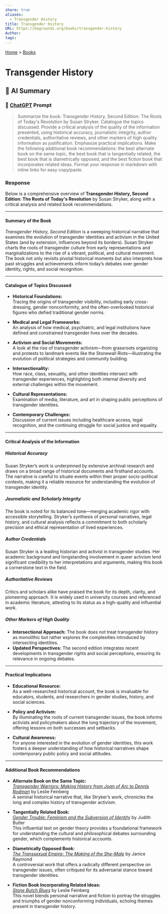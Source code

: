 ```yaml
---
share: true
aliases:
  - Transgender History
title: Transgender History
URL: https://bagrounds.org/books/transgender-history
Author: 
tags: 
---
```

[Home](../index.md) > [Books](./index.md)  
# Transgender History  
## 🤖 AI Summary  
### 💬 [ChatGPT](https://chat.com) Prompt  
> Summarize the book: Transgender History, Second Edition: The Roots of Today's Revolution by Susan Stryker. Catalogue the topics discussed. Provide a critical analysis of the quality of the information presented, using historical accuracy, journalistic integrity, author credentials, authoritative reviews, and other markers of high quality information as justification. Emphasize practical implications. Make the following additional book recommendations: the best alternate book on the same topic, the best book that is tangentially related, the best book that is diametrically opposed, and the best fiction book that incorporates related ideas. Format your response in markdown with inline links for easy copy/paste.  
  
### Response  
Below is a comprehensive overview of **Transgender History, Second Edition: The Roots of Today's Revolution** by Susan Stryker, along with a critical analysis and related book recommendations.  
  
---  
  
#### Summary of the Book  
  
*Transgender History, Second Edition* is a sweeping historical narrative that examines the evolution of transgender identities and activism in the United States (and by extension, influences beyond its borders). Susan Stryker charts the roots of transgender culture from early representations and marginalizations to the rise of a vibrant, political, and cultural movement. The book not only revisits pivotal historical moments but also interprets how past struggles and achievements inform today’s debates over gender identity, rights, and social recognition.  
  
---  
  
#### Catalogue of Topics Discussed  
  
- **Historical Foundations:**    
  Tracing the origins of transgender visibility, including early cross-dressing, gender nonconformity, and the often-overlooked historical figures who defied traditional gender norms.  
  
- **Medical and Legal Frameworks:**    
  An analysis of how medical, psychiatric, and legal institutions have defined and constrained transgender lives over the decades.  
  
- **Activism and Social Movements:**    
  A look at the rise of transgender activism—from grassroots organizing and protests to landmark events like the Stonewall Riots—illustrating the evolution of political strategies and community building.  
  
- **Intersectionality:**    
  How race, class, sexuality, and other identities intersect with transgender experiences, highlighting both internal diversity and external challenges within the movement.  
  
- **Cultural Representations:**    
  Examination of media, literature, and art in shaping public perceptions of transgender identities.  
  
- **Contemporary Challenges:**    
  Discussion of current issues including healthcare access, legal recognition, and the continuing struggle for social justice and equality.  
  
---  
  
#### Critical Analysis of the Information  
  
##### Historical Accuracy    
Susan Stryker’s work is underpinned by extensive archival research and draws on a broad range of historical documents and firsthand accounts. The narrative is careful to situate events within their proper socio-political contexts, making it a reliable resource for understanding the evolution of transgender identity.  
  
##### Journalistic and Scholarly Integrity    
The book is noted for its balanced tone—merging academic rigor with accessible storytelling. Stryker’s synthesis of personal narratives, legal history, and cultural analysis reflects a commitment to both scholarly precision and ethical representation of lived experiences.  
  
##### Author Credentials    
Susan Stryker is a leading historian and activist in transgender studies. Her academic background and longstanding involvement in queer activism lend significant credibility to her interpretations and arguments, making this book a cornerstone text in the field.  
  
##### Authoritative Reviews    
Critics and scholars alike have praised the book for its depth, clarity, and pioneering approach. It is widely used in university courses and referenced in academic literature, attesting to its status as a high-quality and influential work.  
  
##### Other Markers of High Quality    
- **Intersectional Approach:** The book does not treat transgender history as monolithic but rather explores the complexities introduced by intersecting identities.    
- **Updated Perspectives:** The second edition integrates recent developments in transgender rights and social perceptions, ensuring its relevance in ongoing debates.  
  
---  
  
#### Practical Implications  
  
- **Educational Resource:**    
  As a well-researched historical account, the book is invaluable for educators, students, and researchers in gender studies, history, and social sciences.  
  
- **Policy and Activism:**    
  By illuminating the roots of current transgender issues, the book informs activists and policymakers about the long trajectory of the movement, offering lessons on both successes and setbacks.  
  
- **Cultural Awareness:**    
  For anyone interested in the evolution of gender identities, this work fosters a deeper understanding of how historical narratives shape contemporary public policy and social attitudes.  
  
---  
  
#### Additional Book Recommendations  
  
- **Alternate Book on the Same Topic:**    
  *[Transgender Warriors: Making History from Joan of Arc to Dennis Rodman](https://en.wikipedia.org/wiki/Transgender_Warriors)* by Leslie Feinberg    
  A seminal historical narrative that, like Stryker’s work, chronicles the long and complex history of transgender activism.  
  
- **Tangentially Related Book:**    
  *[Gender Trouble: Feminism and the Subversion of Identity](https://en.wikipedia.org/wiki/Gender_Trouble)* by Judith Butler    
  This influential text on gender theory provides a foundational framework for understanding the cultural and philosophical debates surrounding gender, which complements historical accounts.  
  
- **Diametrically Opposed Book:**    
  *[The Transsexual Empire: The Making of the She-Male](./the-transsexual-empire.md)* by Janice Raymond    
  A controversial work that offers a radically different perspective on transgender issues, often critiqued for its adversarial stance toward transgender identities.  
  
- **Fiction Book Incorporating Related Ideas:**    
  *[Stone Butch Blues](https://en.wikipedia.org/wiki/Stone_Butch_Blues)* by Leslie Feinberg    
  This novel blends personal narrative and fiction to portray the struggles and triumphs of gender nonconforming individuals, echoing themes present in transgender history.  

